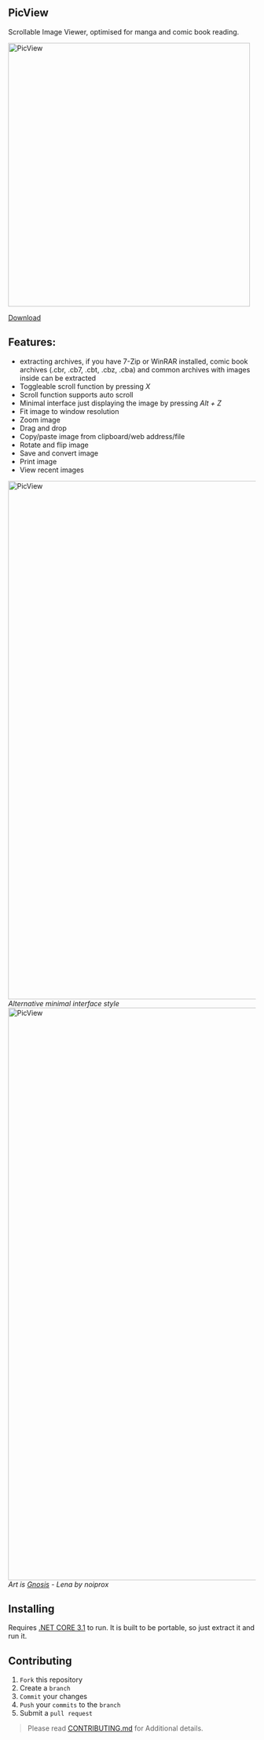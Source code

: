 ## PicView

Scrollable Image Viewer, optimised for manga and comic book reading.

<img src="https://raw.githubusercontent.com/Ruben2776/PicView/master/Extra/Screenshot2.png" alt="PicView" width="492" height="537">

[Download](https://github.com/Ruben2776/PicView/releases/download/0.9.6.5/install.PicView.exe)

## Features:
* extracting archives, if you have 7-Zip or WinRAR installed, comic book archives (.cbr, .cb7, .cbt, .cbz, .cba) and common archives with images inside can be extracted
* Toggleable scroll function by pressing _X_
* Scroll function supports auto scroll
* Minimal interface just displaying the image by pressing _Alt + Z_
* Fit image to window resolution
* Zoom image
* Drag and drop
* Copy/paste image from clipboard/web address/file
* Rotate and flip image
* Save and convert image
* Print image
* View recent images


<img src="https://raw.githubusercontent.com/Ruben2776/PicView/master/Extra/Untitled-46.png" alt="PicView" width="775" height="1056">
<i>Alternative minimal interface style</i>

<img src="https://raw.githubusercontent.com/Ruben2776/PicView/master/Extra/gnosis.PNG" alt="PicView" width="698" height="1166">
<i>Art is <a href="https://www.deviantart.com/noiprox/art/Gnosis-Lena-441483744">Gnosis</a> - Lena by noiprox</i>

## Installing
Requires [.NET CORE 3.1](https://dotnet.microsoft.com/download/dotnet-core/3.1) to run.
It is built to be portable, so just extract it and run it.

## Contributing

1. `Fork` this repository
2. Create a `branch`
3. `Commit` your changes
4. `Push` your `commits` to the `branch`
5. Submit a `pull request`

> Please read [CONTRIBUTING.md](https://github.com/Ruben2776/PicView/blob/master/CONTRIBUTE.md) for Additional details.
